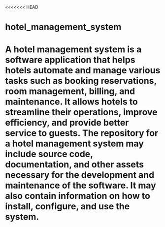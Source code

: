 <<<<<<< HEAD
# hotel_management_system
A hotel management system is a software application that helps hotels automate and manage various tasks such as booking reservations, room management, billing, and maintenance. It allows hotels to streamline their operations, improve efficiency, and provide better service to guests. The repository for a hotel management system may include source code, documentation, and other assets necessary for the development and maintenance of the software. It may also contain information on how to install, configure, and use the system.
=======

